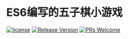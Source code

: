 # ES6编写的五子棋小游戏

[![license](http://img.shields.io/badge/license-BSD3-blue.svg?style=flat)](https://github.com/takedry/five-game/LICENSE)
[![Release Version](https://img.shields.io/badge/release-1.3.0-red.svg)](https://github.com/takedry/five-game/releases)
[![PRs Welcome](https://img.shields.io/badge/PRs-welcome-brightgreen.svg)](https://github.com/takedry/five-game/pulls)
